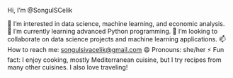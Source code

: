 Hi, I’m @SongulSCelik

👀 I’m interested in data science, machine learning, and economic analysis.
🌱 I’m currently learning advanced Python programming.
💞️ I’m looking to collaborate on data science projects and machine learning applications.
📫 How to reach me: songulsivacelik@gmail.com
😄 Pronouns: she/her
⚡ Fun fact: I enjoy cooking, mostly Mediterranean cuisine, but I try recipes from many other cuisines. I also love traveling!

<!---
SongulSCelik/SongulSCelik is a ✨ special ✨ repository because its `README.md` (this file) appears on your GitHub profile.
You can click the Preview link to take a look at your changes.
--->
